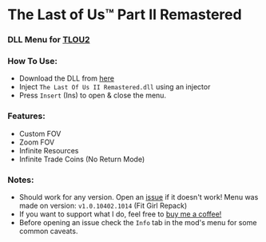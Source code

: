 # The Last of Us™ Part II Remastered


### DLL Menu for [TLOU2](https://store.steampowered.com/app/2531310/The_Last_of_Us_Part_II_Remastered/)






### How To Use:

* Download the DLL from [here](https://github.com/xwzrdx/TLOU2/releases/tag/v1.0)
* Inject ``The Last Of Us II Remastered.dll`` using an injector
* Press ``Insert`` (Ins) to open & close the menu.





### Features:
* Custom FOV
* Zoom FOV
* Infinite Resources
* Infinite Trade Coins (No Return Mode)



### Notes:
* Should work for any version. Open an [issue](https://github.com/xwzrdx/TLOU2/issues) if it doesn't work! Menu was made on version: ``v1.0.10402.1014`` (Fit Girl Repack)
* If you want to support what I do, feel free to [buy me a coffee!](https://buymeacoffee.com/wzard)
* Before opening an issue check the ``Info`` tab in the mod's menu for some common caveats.
